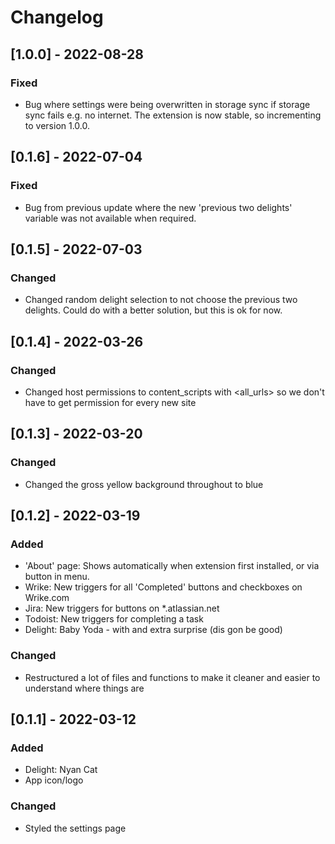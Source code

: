 # Changelog

[comment]: <> (Added: This section contains new features released.)
[comment]: <> (Changed: It contains changes made to an existing feature.)
[comment]: <> (Deprecated: changes removed in future.)
[comment]: <> (Removed : removed features.)
[comment]: <> (Fixed: any bugs fixed.)
[comment]: <> (Security: security issues are declared here)

## [1.0.0] - 2022-08-28
### Fixed
- Bug where settings were being overwritten in storage sync if storage sync fails e.g. no internet. The extension is now stable, so incrementing to version 1.0.0.

## [0.1.6] - 2022-07-04
### Fixed
- Bug from previous update where the new 'previous two delights' variable was not available when required.

## [0.1.5] - 2022-07-03
### Changed
- Changed random delight selection to not choose the previous two delights. Could do with a better solution, but this is ok for now.

## [0.1.4] - 2022-03-26
### Changed
- Changed host permissions to content_scripts with <all_urls> so we don't have to get permission for every new site

## [0.1.3] - 2022-03-20
### Changed
- Changed the gross yellow background throughout to blue 

## [0.1.2] - 2022-03-19
### Added
- 'About' page: Shows automatically when extension first installed, or via button in menu.
- Wrike: New triggers for all 'Completed' buttons and checkboxes on Wrike.com
- Jira: New triggers for <user-defined-status> buttons on *.atlassian.net
- Todoist: New triggers for completing a task
- Delight: Baby Yoda - with and extra surprise (dis gon be good)
### Changed
- Restructured a lot of files and functions to make it cleaner and easier to understand where things are

## [0.1.1] - 2022-03-12
### Added
- Delight: Nyan Cat
- App icon/logo
### Changed
- Styled the settings page
